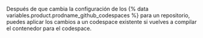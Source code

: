 Después de que cambia la configuración de los {% data variables.product.prodname_github_codespaces %} para un repositorio, puedes aplicar los cambios a un codespace existente si vuelves a compilar el contenedor para el codespace.
